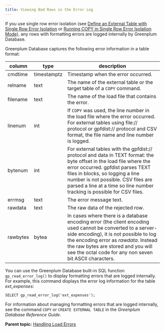 ```yaml
---
title: Viewing Bad Rows in the Error Log 
---
```


If you use single row error isolation \(see [Define an External Table with Single Row Error Isolation](g-define-an-external-table-with-single-row-error-isolation.html) or [Running COPY in Single Row Error Isolation Mode](g-running-copy-in-single-row-error-isolation-mode.html)\), any rows with formatting errors are logged internally by Greenplum Database.

Greenplum Database captures the following error information in a table format:

|column|type|description|
|------|----|-----------|
|cmdtime|timestamptz|Timestamp when the error occurred.|
|relname|text|The name of the external table or the target table of a `COPY` command.|
|filename|text|The name of the load file that contains the error.|
|linenum|int|If `COPY` was used, the line number in the load file where the error occurred. For external tables using file:// protocol or gpfdist:// protocol and CSV format, the file name and line number is logged.|
|bytenum|int|For external tables with the gpfdist:// protocol and data in TEXT format: the byte offset in the load file where the error occurred. gpfdist parses TEXT files in blocks, so logging a line number is not possible. CSV files are parsed a line at a time so line number tracking is possible for CSV files.|
|errmsg|text|The error message text.|
|rawdata|text|The raw data of the rejected row.|
|rawbytes|bytea|In cases where there is a database encoding error \(the client encoding used cannot be converted to a server-side encoding\), it is not possible to log the encoding error as *rawdata*. Instead the raw bytes are stored and you will see the octal code for any non seven bit ASCII characters.|

You can use the Greenplum Database built-in SQL function `gp_read_error_log()` to display formatting errors that are logged internally. For example, this command displays the error log information for the table *ext\_expenses*:

```
SELECT gp_read_error_log('ext_expenses');
```

For information about managing formatting errors that are logged internally, see the command `COPY` or `CREATE EXTERNAL TABLE` in the *Greenplum Database Reference Guide*.

**Parent topic:** [Handling Load Errors](../../load/topics/g-handling-load-errors.html)

